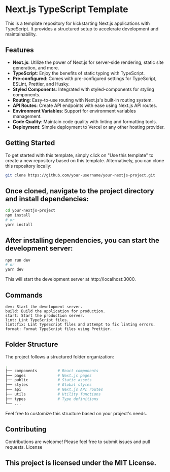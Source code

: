 
# Next.js TypeScript Template

This is a template repository for kickstarting Next.js applications with TypeScript. It provides a structured setup to accelerate development and maintainability.

## Features

- **Next.js**: Utilize the power of Next.js for server-side rendering, static site generation, and more.
- **TypeScript**: Enjoy the benefits of static typing with TypeScript.
- **Pre-configured**: Comes with pre-configured settings for TypeScript, ESLint, Prettier, and Husky.
- **Styled Components**: Integrated with styled-components for styling components.
- **Routing**: Easy-to-use routing with Next.js's built-in routing system.
- **API Routes**: Create API endpoints with ease using Next.js API routes.
- **Environment Variables**: Support for environment variables management.
- **Code Quality**: Maintain code quality with linting and formatting tools.
- **Deployment**: Simple deployment to Vercel or any other hosting provider.

## Getting Started

To get started with this template, simply click on "Use this template" to create a new repository based on this template. Alternatively, you can clone this repository locally:

```bash
git clone https://github.com/your-username/your-nextjs-project.git
```

## Once cloned, navigate to the project directory and install dependencies:

```bash
cd your-nextjs-project
npm install
# or
yarn install
```

## After installing dependencies, you can start the development server:
```bash
npm run dev
# or
yarn dev
```
This will start the development server at http://localhost:3000.


## Commands

    dev: Start the development server.
    build: Build the application for production.
    start: Start the production server.
    lint: Lint TypeScript files.
    lint:fix: Lint TypeScript files and attempt to fix linting errors.
    format: Format TypeScript files using Prettier.

## Folder Structure

The project follows a structured folder organization:

```bash
.
├── components         # React components
├── pages              # Next.js pages
├── public             # Static assets
├── styles             # Global styles
├── api                # Next.js API routes
├── utils              # Utility functions
├── types              # Type definitions
└── ...
```

Feel free to customize this structure based on your project's needs.

## Contributing

Contributions are welcome! Please feel free to submit issues and pull requests.
License

## This project is licensed under the MIT License.
